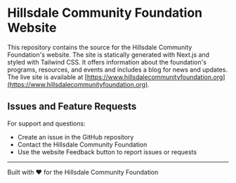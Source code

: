 # Hillsdale Community Foundation Website

This repository contains the source for the Hillsdale Community Foundation's website. The site is statically generated with Next.js and styled with Tailwind CSS. It offers information about the foundation's programs, resources, and events and includes a blog for news and updates. The live site is available at [https://www.hillsdalecommunityfoundation.org](https://www.hillsdalecommunityfoundation.org).

## Issues and Feature Requests

For support and questions:
- Create an issue in the GitHub repository
- Contact the Hillsdale Community Foundation
- Use the website Feedback button to report issues or requests

---

Built with ❤️ for the Hillsdale Community Foundation
